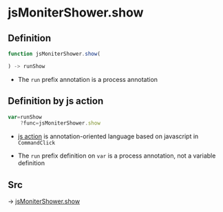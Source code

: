 # jsMoniterShower.show

## Definition

```js.js
function jsMoniterShower.show(

) -> runShow
```

- The `run` prefix annotation is a process annotation
## Definition by js action

```js.js
var=runShow
	?func=jsMoniterShower.show

```

- [js action](#) is annotation-oriented language based on javascript in `CommandClick`

- The `run` prefix definition on `var` is a process annotation, not a variable definition

## Src

-> [jsMoniterShower.show](https://github.com/puutaro/CommandClick/blob/master/app/src/main/java/com/puutaro/commandclick/fragment_lib/terminal_fragment/js_interface/system/JsMoniterShower.kt#L26)


